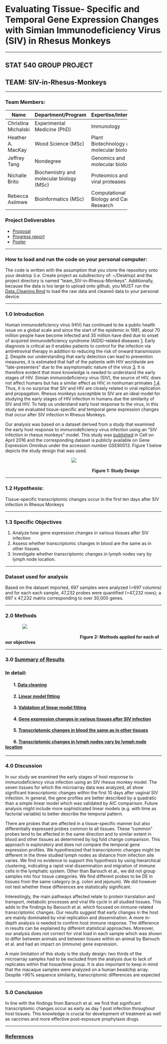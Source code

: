 # Evaluating Tissue- Specific and Temporal Gene Expression Changes with Simian Immunodeficiency Virus (SIV) in Rhesus Monkeys
---
## STAT 540 GROUP PROJECT
## TEAM: SIV-in-Rhesus-Monkeys
---
### Team Members:
<table style="width:78%;">
<colgroup>
<col width="19%" />
<col width="19%" />
<col width="19%" />
<col width="19%" />
</colgroup>
<thead>
<tr class="header">
<th>Name</th>
<th>Department/Program</th>
<th>Expertise/Interests</th>
<th>GitHub ID</th>
</tr>
</thead>
<tbody>
<tr class="odd">
<td>Christina Michalski</td>
<td>Experimental Medicine (PhD)</td>
<td>Immunology</td>
<td><span class="citation">@ChristinaMi</span></td>
</tr>
<tr class="even">
<td>Heather A. MacKay</td>
<td>Wood Science (MSc)</td>
<td>Plant Biotechnology and molecular biology</td>
<td><span class="citation">@HAMacKay</span></td>
</tr>
<tr class="odd">
<td>Jeffrey Tang</td>
<td>Nondegree</td>
<td>Genomics and molecular biology</td>
<td><span class="citation">@jt1013</span></td>
</tr>
<tr class="even">
<td>Nichalle Brito</td>
<td>Biochemistry and molecular biology (MSc)</td>
<td>Proteomics and viral proteases</td>
<td><span class="citation">@Nichalle</span></td>
</tr>
<tr class="odd">
<td>Rebecca Asiimwe</td>
<td>Bioinformatics (MSc)</td>
<td>Computational Biology and Cancer Research</td>
<td><span class="citation">@rasiimwe</span></td>
</tr>
</tbody>
</table>

 ### Project Deliverables
- [Proposal](https://github.com/STAT540-UBC/team_SIV-in-Rhesus-Monkeys/blob/master/Proposal/project_proposal.md)
- [Progress report](https://github.com/STAT540-UBC/team_SIV-in-Rhesus-Monkeys/blob/master/Progress%20Report/progress_report.md)
- [Poster](https://github.com/STAT540-UBC/team_SIV-in-Rhesus-Monkeys/blob/master/Poster/Poster-FINAL.pdf)
---
### How to load and run the code on your personal computer:
The code is written with the assumption that you clone the repository onto your desktop (i.e. Create project as subdirectory of: ~/Desktop) and the project directory is named "team_SIV-in-Rhesus-Monkeys". Additionally, because the data is too large to upload onto github, you MUST run the [Data_Cleaning.Rmd](https://github.com/STAT540-UBC/team_SIV-in-Rhesus-Monkeys/blob/master/Data/Processed%20Data/Data_Cleaning.Rmd) to load the raw data and cleaned data to your personal device.

---
### 1.0 Introduction 
Human immunodeficiency virus (HIV) has continued to be a public health issue on a global scale and since the start of the epidemic in 1981, about 70 million people have become infected and 35 million have died due to onset of acquired immunodeficiency syndrome (AIDS)-related diseases [1](https://github.com/STAT540-UBC/team_SIV-in-Rhesus-Monkeys/blob/master/Report_Files/References.md). Early diagnosis is critical as it enables patients to control for the infection via antiretroviral therapy in addition to reducing the risk of onward transmission [2](https://github.com/STAT540-UBC/team_SIV-in-Rhesus-Monkeys/blob/master/Report_Files/References.md). Despite our understanding that early detection can lead to prevention measures, it is estimated that half of the patients with HIV worldwide are “late-presenters” due to the asymptomatic nature of the virus [3](https://github.com/STAT540-UBC/team_SIV-in-Rhesus-Monkeys/blob/master/Report_Files/References.md). It is therefore evident that more knowledge is needed to understand the early stages of HIV. Simian immunodeficiency virus (SIV), the source of HIV, does not affect humans but has a similar effect as HIV, in nonhuman primates [1,4](https://github.com/STAT540-UBC/team_SIV-in-Rhesus-Monkeys/blob/master/Report_Files/References.md). Thus, it is no surprise that SIV and HIV are closely related in viral replication and propagation. Rhesus monkeys susceptible to SIV are an ideal model for studying the early stages of HIV infection in humans due the similarity of SIV and HIV. To help us understand early host response to the virus, in this study we evaluated tissue-specific and temporal gene expression changes that occur after SIV infection in Rhesus Monkeys.

Our analysis was based on a dataset derived from a study that examined the early host response to immunodeficiency virus infection using an "SIV infection in rhesus monkeys" model.  This study was [published](https://www.ncbi.nlm.nih.gov/pubmed/27085913) in Cell on April 2016 and the corresponding dataset is publicly available on Gene Expression Omnibus under the accession number GSE80013. Figure 1 below depicts the study design that was used.

&nbsp;&nbsp;&nbsp;&nbsp;&nbsp;&nbsp;&nbsp;&nbsp;&nbsp;&nbsp;&nbsp;&nbsp;&nbsp;&nbsp;&nbsp;&nbsp;&nbsp;&nbsp;&nbsp;&nbsp;&nbsp;&nbsp;&nbsp;&nbsp;&nbsp;&nbsp;&nbsp;&nbsp;&nbsp;&nbsp;&nbsp;&nbsp;&nbsp;&nbsp;&nbsp;&nbsp;&nbsp;&nbsp;&nbsp;&nbsp;&nbsp;&nbsp;&nbsp;&nbsp;&nbsp;&nbsp;&nbsp;&nbsp;&nbsp;&nbsp;&nbsp;&nbsp;&nbsp;&nbsp;<img src = "https://github.com/STAT540-UBC/team_SIV-in-Rhesus-Monkeys/blob/master/Report_Files/Study%20Design.png">

&nbsp;&nbsp;&nbsp;&nbsp;&nbsp;&nbsp;&nbsp;&nbsp;&nbsp;&nbsp;&nbsp;&nbsp;&nbsp;&nbsp;&nbsp;&nbsp;&nbsp;&nbsp;&nbsp;&nbsp;&nbsp;&nbsp;&nbsp;&nbsp;&nbsp;&nbsp;&nbsp;&nbsp;&nbsp;&nbsp;&nbsp;&nbsp;&nbsp;&nbsp;&nbsp;&nbsp;&nbsp;&nbsp;&nbsp;&nbsp;&nbsp;&nbsp;&nbsp;&nbsp;&nbsp;&nbsp;&nbsp;&nbsp;&nbsp;&nbsp;&nbsp;&nbsp;&nbsp;&nbsp;&nbsp;&nbsp;&nbsp;&nbsp;&nbsp;&nbsp;&nbsp;&nbsp;&nbsp;&nbsp;&nbsp;&nbsp;&nbsp;&nbsp;&nbsp;&nbsp; **Figure 1: Study Design**

---
### 1.2 Hypothesis:
Tissue-specific transcriptomic changes occur in the first ten days after SIV infection in Rhesus Monkeys

---
### 1.3 Specific Objectives
1. Analyze how gene expression changes in various tissues after SIV infection
2. Assess whether transcriptomic changes in blood are the same as in other tissues.
3. Investigate whether transcriptomic changes in lymph nodes vary by lymph node location.

---
### Dataset used for analysis
Based on the dataset imported, 697 samples were analyzed (=697 columns) and for each each sample, 47,232 probes were quantified (=47,232 rows); a 697 x 47,232 matrix corresponding to over 30,000 genes.

---
### 2.0 Methods 
&nbsp;&nbsp;&nbsp;&nbsp;&nbsp;&nbsp;&nbsp;&nbsp;&nbsp;&nbsp;&nbsp;&nbsp;&nbsp;&nbsp;<img src = "https://github.com/STAT540-UBC/team_SIV-in-Rhesus-Monkeys/blob/master/Report_Files/Methods.png"> 

&nbsp;&nbsp;&nbsp;&nbsp;&nbsp;&nbsp;&nbsp;&nbsp;&nbsp;&nbsp;&nbsp;&nbsp;&nbsp;&nbsp;&nbsp;&nbsp;&nbsp;&nbsp;&nbsp;&nbsp;&nbsp;&nbsp;&nbsp;&nbsp;&nbsp;&nbsp;&nbsp;&nbsp;&nbsp;&nbsp;&nbsp;&nbsp;&nbsp;&nbsp;&nbsp;&nbsp;&nbsp;&nbsp;&nbsp;&nbsp;&nbsp;&nbsp;&nbsp;&nbsp;&nbsp;&nbsp;&nbsp;&nbsp;&nbsp;&nbsp;&nbsp;&nbsp;&nbsp;&nbsp;&nbsp;&nbsp;&nbsp;&nbsp;&nbsp;&nbsp; **Figure 2: Methods applied for each of our objectives**

---
### 3.0 [Summary of Results](https://github.com/STAT540-UBC/team_SIV-in-Rhesus-Monkeys/tree/master/Results)
### In detail:
#### &nbsp;&nbsp;&nbsp;&nbsp;&nbsp;&nbsp;&nbsp; 1. [Data cleaning](https://github.com/STAT540-UBC/team_SIV-in-Rhesus-Monkeys/blob/master/Data/Processed%20Data/Data_Cleaning.md) 
#### &nbsp;&nbsp;&nbsp;&nbsp;&nbsp;&nbsp;&nbsp; 2. [Linear model fitting](https://github.com/STAT540-UBC/team_SIV-in-Rhesus-Monkeys/blob/master/Methods/Question%201/Linear%20Models/Exploratory%20Fitting/Exploration_of_different_models_for_tissue_specific_gene_expression.md)
#### &nbsp;&nbsp;&nbsp;&nbsp;&nbsp;&nbsp;&nbsp; 3. [Validation of linear model fitting](https://github.com/STAT540-UBC/team_SIV-in-Rhesus-Monkeys/blob/master/Methods/Question%201/Linear%20Models/Validation%20of%20Linear%20Models/Validation_of_Linear_Models.md) 
#### &nbsp;&nbsp;&nbsp;&nbsp;&nbsp;&nbsp;&nbsp; 4. [Gene expression changes in various tissues after SIV infection](https://github.com/STAT540-UBC/team_SIV-in-Rhesus-Monkeys/blob/master/Methods/Question%201/Linear%20Models/question1_pt1.md)
#### &nbsp;&nbsp;&nbsp;&nbsp;&nbsp;&nbsp;&nbsp; 5. [Transcriptomic changes in blood the same as in other tissues](https://github.com/STAT540-UBC/team_SIV-in-Rhesus-Monkeys/blob/master/Methods/Question%202/question2.md) 
#### &nbsp;&nbsp;&nbsp;&nbsp;&nbsp;&nbsp;&nbsp; 6. [Transcriptomic changes in lymph nodes vary by lymph node location](https://github.com/STAT540-UBC/team_SIV-in-Rhesus-Monkeys/blob/master/Methods/Question%203/question3.md) 

---
### 4.0 Discussion
In our study we examined the early stages of host response to immunodeficiency virus infection using an SIV rhesus monkey model. The seven tissues for which the microarray data was analyzed, all show significant transcriptomic changes within the first 10 days after vaginal SIV infection. In general, the gene profiles are better described by a quadratic than a simple linear model which was validated by AIC comparison. Future analysis might include more sophisticated linear models (e.g. with time as factorial variable) to better describe the temporal pattern.

There are probes that are affected in a tissue-specific manner but also differentially expressed probes common to all tissues. These “common” probes tend to be affected in the same direction and to similar extent in blood and other tissues as determined by log fold change comparison. This approach is exploratory and does not compare the temporal gene expression profiles.
We hypothesized that transcriptomic changes might be different in the three studied lymph nodes as distance from infection site varies. We find no evidence to support this hypothesis by using hierarchical clustering, indicating a rapid viral dissemination and migration of immune cells in the lymphatic system. Other than Barouch et al., we did not group samples into four tissue categories. We find different probes to be DE in tissues from the same category (e.g. colon and jejunum). We did however not test whether these differences are statistically significant.

Interestingly, the main pathways affected relate to protein translation and transport, metabolic processes and viral life cycle in all studied tissues. This adds to the findings by Barouch et al. which focused on immune-related transcriptomic changes. Our results suggest that early changes in the host are mainly dominated by viral replication and dissemination. A more in-depth analysis is needed to confirm host immune response. The difference in results can be explained by different statistical approaches. Moreover, our analysis does not correct for viral load in each sample which was shown to differ between animals and between tissues within an animal by Barouch et al. and had an impact on (immune) gene expression.

A main limitation of this study is the study design: two thirds of the microarray samples had to be excluded from the analysis due to lack of replicates within that tissue/time group. It is also important to keep in mind that  the macaque samples were analyzed on a human beadchip array. Despite >90% sequence similarity, transcriptomic differences are expected 

---
### 5.0 Conclusion 
In line with the findings from Barouch et al. we find that significant transcriptomic changes occur as early as day 1 post infection throughout host tissues. This knowledge is crucial for development of treatment as well as vaccines and more effective post-exposure prophylaxis drugs.

---
### [References](https://github.com/STAT540-UBC/team_SIV-in-Rhesus-Monkeys/blob/master/Report_Files/References.md)

